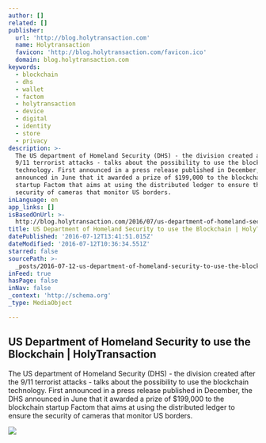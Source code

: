 ```yaml
---
author: []
related: []
publisher:
  url: 'http://blog.holytransaction.com'
  name: Holytransaction
  favicon: 'http://blog.holytransaction.com/favicon.ico'
  domain: blog.holytransaction.com
keywords:
  - blockchain
  - dhs
  - wallet
  - factom
  - holytransaction
  - device
  - digital
  - identity
  - store
  - privacy
description: >-
  The US department of Homeland Security (DHS) - the division created after the
  9/11 terrorist attacks - talks about the possibility to use the blockchain
  technology. First announced in a press release published in December, the DHS
  announced in June that it awarded a prize of $199,000 to the blockchain
  startup Factom that aims at using the distributed ledger to ensure the
  security of cameras that monitor US borders.
inLanguage: en
app_links: []
isBasedOnUrl: >-
  http://blog.holytransaction.com/2016/07/us-department-of-homeland-security-to.html
title: US Department of Homeland Security to use the Blockchain | HolyTransaction
datePublished: '2016-07-12T13:41:51.015Z'
dateModified: '2016-07-12T10:36:34.551Z'
starred: false
sourcePath: >-
  _posts/2016-07-12-us-department-of-homeland-security-to-use-the-blockchain-or-h.md
inFeed: true
hasPage: false
inNav: false
_context: 'http://schema.org'
_type: MediaObject

---
```

<article style=""><h1>US Department of Homeland Security to use the Blockchain | HolyTransaction</h1><p>The US department of Homeland Security (DHS) - the division created after the 9/11 terrorist attacks - talks about the possibility to use the blockchain technology. First announced in a press release published in December, the DHS announced in June that it awarded a prize of $199,000 to the blockchain startup Factom that aims at using the distributed ledger to ensure the security of cameras that monitor US borders.</p><img src="https://2.bp.blogspot.com/-KEcabzqTzmo/V4S9rkXCxkI/AAAAAAAAAnc/84M3dYsgkZ4NA_7hGeh6hQAS_S-QxpRJgCLcB/w1200-h630-p-nu/dhs.jpg" /></article>